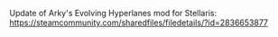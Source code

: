 Update of Arky's Evolving Hyperlanes mod for Stellaris:  https://steamcommunity.com/sharedfiles/filedetails/?id=2836653877